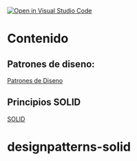 [![Open in Visual Studio Code](https://classroom.github.com/assets/open-in-vscode-c66648af7eb3fe8bc4f294546bfd86ef473780cde1dea487d3c4ff354943c9ae.svg)](https://classroom.github.com/online_ide?assignment_repo_id=7904454&assignment_repo_type=AssignmentRepo)
# Contenido 
## Patrones de diseno:

[Patrones de Diseno](./DesignPatterns.md)

## Principios SOLID
[SOLID](./SOLID.md)
# designpatterns-solid
